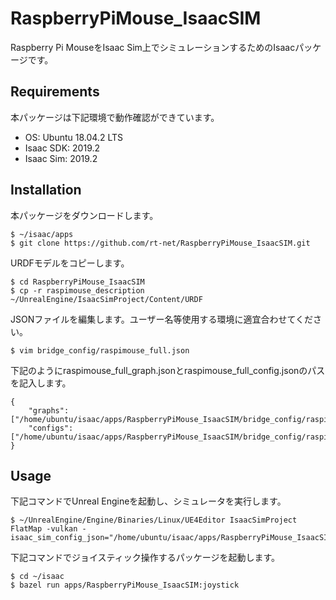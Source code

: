 # RaspberryPiMouse_IsaacSIM

Raspberry Pi MouseをIsaac Sim上でシミュレーションするためのIsaacパッケージです。

## Requirements
本パッケージは下記環境で動作確認ができています。

* OS: Ubuntu 18.04.2 LTS
* Isaac SDK: 2019.2
* Isaac Sim: 2019.2

## Installation
本パッケージをダウンロードします。

```
$ ~/isaac/apps
$ git clone https://github.com/rt-net/RaspberryPiMouse_IsaacSIM.git
```
URDFモデルをコピーします。
```
$ cd RaspberryPiMouse_IsaacSIM
$ cp -r raspimouse_description ~/UnrealEngine/IsaacSimProject/Content/URDF
```

JSONファイルを編集します。ユーザー名等使用する環境に適宜合わせてください。

```
$ vim bridge_config/raspimouse_full.json
```
下記のようにraspimouse_full_graph.jsonとraspimouse_full_config.jsonのパスを記入します。
```
{
    "graphs": ["/home/ubuntu/isaac/apps/RaspberryPiMouse_IsaacSIM/bridge_config/raspimouse_full_graph.json"],
    "configs": ["/home/ubuntu/isaac/apps/RaspberryPiMouse_IsaacSIM/bridge_config/raspimouse_full_config.json"]
}
```

## Usage
下記コマンドでUnreal Engineを起動し、シミュレータを実行します。

```
$ ~/UnrealEngine/Engine/Binaries/Linux/UE4Editor IsaacSimProject FlatMap -vulkan -isaac_sim_config_json="/home/ubuntu/isaac/apps/RaspberryPiMouse_IsaacSIM/bridge_config/raspimouse_full.json"
```

下記コマンドでジョイスティック操作するパッケージを起動します。

```
$ cd ~/isaac
$ bazel run apps/RaspberryPiMouse_IsaacSIM:joystick
```
